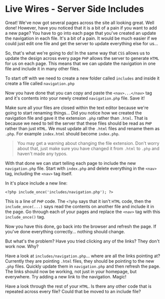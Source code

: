 # Live Wires - Server Side Includes

Great! We've now got several pages across the site all looking great. Well done! However, have you noticed that it is a bit of a pain if you want to add a new page? You have to go into each page that you've created an update the navigation in each file. It's a bit of a pain. It would be much easier if we could just edit one file and get the server to update everything else for us...

So, that's what we're going to do! In the same way that `CSS` allows us to update the design across every page `PHP` allows the server to generate `HTML` for us on each page. This means that we can update the navigation in one file and include it in many other files.

To start off with we need to create a new folder called `includes` and inside it create a file called `navigation.php`

Now you have done that you can copy and paste the `<nav>...</nav>` tag and it's contents into your newly created `navigation.php` file. Save it!

Make sure all your files are closed within the text editor because we're going to start renaming things... Did you notice how we created the navigation file and gave it the extension `.php` rather than `.html`. That is because we need to tell the server that these files should be read as `PHP` rather than just `HTML`. We must update all the `.html` files and rename them as `.php`. For example `index.html` should become `index.php`.

> You may get a warning about changing the file extension. Don't worry about that, just make sure you have changed it from `.html` to `.php` and haven't made any typos.

With that done we can start telling each page to include the new `navigation.php` file. Start with `index.php` and delete everything in the `<nav>` tag, including the `<nav>` tag itself.

In it's place include a new line:

```
<?php include_once('includes/navigation.php'); ?>
```

This is a line of `PHP` code. The `<?php` says that it isn't `HTML` code, then the `include_once(...)` says read the contents on another file and include it in the page. Go through each of your pages and replace the `<nav>` tag with this `include_once()` tag.

Now you have this done, go back into the browser and refresh the page. If you've done everything correctly... nothing should change.

But what's the problem? Have you tried clicking any of the links? They don't work now. Why?

Have a look at `includes/navigation.php`... where are all the links pointing at? Currently they are pointing `.html` files, they should be pointing to the new `.php` files. Quickly update them in `navigation.php` and then refresh the page. The links should now be working, not just in your homepage, but everywhere. Try adding a new link to the navigation. Magic!

Have a look through the rest of your `HTML`. Is there any other code that is repeated across every file? Could that be moved to an include file?
